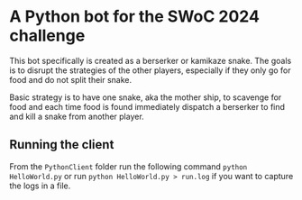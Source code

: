 # A Python bot for the SWoC 2024 challenge

This bot specifically is created as a berserker or kamikaze snake. The goals is to disrupt the strategies of the other players, especially if they only go for food and do not split their snake.

Basic strategy is to have one snake, aka the mother ship, to scavenge for food and each time food is found immediately dispatch a berserker to find and kill a snake from another player.

## Running the client

From the `PythonClient` folder run the following command `python HelloWorld.py` or run `python HelloWorld.py > run.log` if you want to capture the logs in a file.
